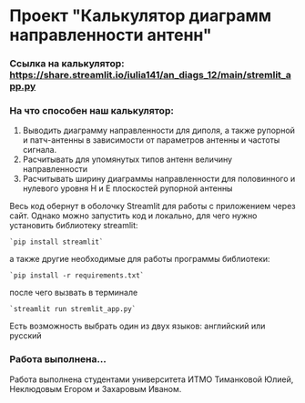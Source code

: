  # Проект "Калькулятор диаграмм направленности антенн"
 
 ### Ссылка на калькулятор: https://share.streamlit.io/iulia141/an_diags_12/main/stremlit_app.py

### На что способен наш калькулятор:
1. Выводить диаграмму направленности для диполя, а также рупорной и патч-антенны в зависимости от параметров антенны и частоты сигнала.
2. Расчитывать для упомянутых типов антенн величину направленности
3. Расчитывать ширину диаграммы направленности для половинного и нулевого уровня H и E плоскостей рупорной антенны


Весь код обернут в оболочку Streamlit для работы с приложением через сайт. Однако можно запустить код и локально, для чего нужно установить библиотеку streamlit:

    `pip install streamlit`

а также другие необходимые для работы программы библиотеки:

    `pip install -r requirements.txt`

после чего вызвать в терминале

    `streamlit run stremlit_app.py`

Есть возможность выбрать один из двух языков: английский или русский

### Работа выполнена...
Работа выполнена студентами университета ИТМО Тиманковой Юлией, Неклюдовым Егором и Захаровым Иваном.
